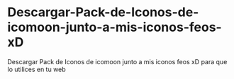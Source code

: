# Descargar-Pack-de-Iconos-de-icomoon-junto-a-mis-iconos-feos-xD
Descargar Pack de Iconos de icomoon junto a mis iconos feos xD para que lo utilices en tu web 
